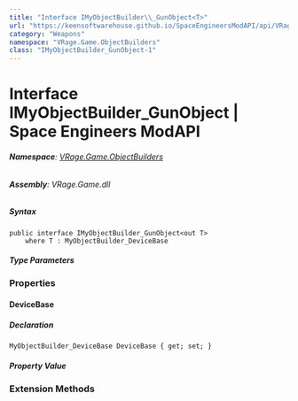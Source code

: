 ```yaml
---
title: "Interface IMyObjectBuilder\\_GunObject<T>"
url: "https://keensoftwarehouse.github.io/SpaceEngineersModAPI/api/VRage.Game.ObjectBuilders.IMyObjectBuilder_GunObject-1.html"
category: "Weapons"
namespace: "VRage.Game.ObjectBuilders"
class: "IMyObjectBuilder_GunObject-1"
---
```


# Interface IMyObjectBuilder\_GunObject<T> | Space Engineers ModAPI

###### **Namespace**: [VRage.Game.ObjectBuilders](https://keensoftwarehouse.github.io/SpaceEngineersModAPI/api/VRage.Game.ObjectBuilders.html)

###### **Assembly**: VRage.Game.dll

##### Syntax

```
public interface IMyObjectBuilder_GunObject<out T>
    where T : MyObjectBuilder_DeviceBase
```

##### Type Parameters

### [](#properties)Properties

#### [](#VRage_Game_ObjectBuilders_IMyObjectBuilder_GunObject_1_DeviceBase)DeviceBase

##### Declaration

```
MyObjectBuilder_DeviceBase DeviceBase { get; set; }
```

##### Property Value

### [](#extensionmethods)Extension Methods